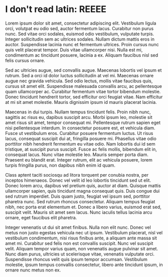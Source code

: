 # I don't read latin: REEEE
Lorem ipsum dolor sit amet, consectetur adipiscing elit. Vestibulum ligula orci, volutpat eu odio sed, auctor fermentum lacus. Curabitur non purus nunc. Sed vitae orci sodales, euismod odio vestibulum, vulputate turpis. Integer sollicitudin sem ac ultrices sodales. Nullam dictum mattis eros in auctor. Suspendisse lacinia nunc et fermentum ultrices. Proin cursus nunc quis velit placerat tempor. Duis vitae ullamcorper nisi. Nulla est mi, condimentum ac tincidunt posuere, lacinia a ex. Aliquam faucibus nisl sed felis cursus ornare.

Sed ac ultricies augue, sed convallis augue. Maecenas lobortis vel ipsum et rutrum. Sed a orci id dolor luctus sollicitudin at vel mi. Maecenas ornare augue nec gravida vehicula. Sed odio lectus, mollis vitae faucibus quis, cursus sit amet elit. Suspendisse malesuada convallis arcu, ac pellentesque quam ullamcorper ac. Curabitur fermentum vitae tortor bibendum molestie. Donec tincidunt hendrerit tortor, sed efficitur orci feugiat vitae. Nam efficitur at mi sit amet molestie. Mauris dignissim ipsum id mauris placerat lacinia.

Maecenas in dui turpis. Nullam tempus tincidunt felis. Proin nibh nunc, sagittis ac risus eu, dapibus suscipit arcu. Morbi ipsum leo, molestie sit amet risus sit amet, tempor consequat mi. Pellentesque rutrum sapien eget nisi pellentesque interdum. In consectetur posuere est, et vehicula diam. Fusce ut vestibulum eros. Curabitur posuere fermentum luctus. Ut risus lacus, consequat suscipit dui at, fringilla posuere mi. Phasellus vitae odio porttitor nibh hendrerit fermentum eu vitae odio. Nam lobortis dui id sem tristique, at suscipit purus suscipit. Fusce ac felis mollis, bibendum elit in, consequat lacus. Nunc vitae molestie leo. Mauris semper porta diam. Praesent eu blandit erat. Integer rutrum, elit ac vehicula posuere, lorem turpis fringilla purus, non dapibus nibh enim id quam.

Class aptent taciti sociosqu ad litora torquent per conubia nostra, per inceptos himenaeos. Donec vel velit id leo lobortis tincidunt sed ut elit. Donec lorem arcu, dapibus vel pretium quis, auctor at diam. Quisque mattis ullamcorper sapien, quis tincidunt magna consequat quis. Duis congue dui sed rutrum imperdiet. Duis quam justo, feugiat vel ipsum sed, porttitor pharetra nunc. Sed rutrum rhoncus consectetur. Aliquam tempus feugiat nibh, nec porta erat elementum et. Donec a libero varius, euismod erat sed, suscipit velit. Mauris sit amet sem lacus. Nunc iaculis tellus lacinia arcu ornare, eget faucibus elit pharetra.

Integer venenatis ut dui sit amet finibus. Nulla non elit nunc. Donec vel metus non justo egestas vehicula nec ut ipsum. Vestibulum placerat, nisl vel vestibulum condimentum, nisi risus finibus ante, a aliquam ante massa sit amet mi. Curabitur sed felis non est convallis suscipit. Nunc vel suscipit velit. Aliquam tempor varius quam, non venenatis augue pulvinar sit amet. Nunc diam purus, ultricies ut scelerisque vitae, venenatis vulputate orci. Suspendisse rhoncus velit quis ipsum tempor accumsan. Vestibulum molestie, ipsum tempus convallis consectetur, libero ante tincidunt ipsum, in ornare nunc metus non ex.
